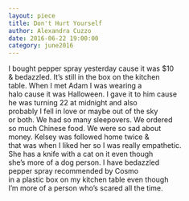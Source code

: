 ```yaml
---
layout: piece
title: Don't Hurt Yourself
author: Alexandra Cuzzo
date: 2016-06-22 19:00:00
category: june2016
---
```

I bought pepper spray yesterday cause it was $10<br>
& bedazzled. It’s still in the box on the kitchen<br>
table. When I met Adam I was wearing a<br>
halo cause it was Halloween. I gave it to him cause<br>
he was turning 22 at midnight and also<br>
probably I fell in love or maybe out of the sky<br>
or both. We had so many sleepovers. We ordered<br>
so much Chinese food. We were so sad about<br>
money. Kelsey was followed home twice &amp;<br>
that was when I liked her so I was really empathetic.<br>
She has a knife with a cat on it even though<br>
she’s more of a dog person.  I have bedazzled<br>
pepper spray recommended by Cosmo<br>
in a plastic box on my kitchen table even though<br>
I’m more of a person who’s scared all the time.<br>